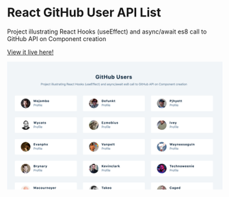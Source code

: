 # React GitHub User API List

Project illustrating React Hooks (useEffect) and async/await es8 call to GitHub API on Component creation

[View it live here!](https://react-github-user-api-list.netlify.app/)

[![](https://github.com/louisiaegerv/Project-Images/blob/master/react-github-api-list.png?raw=true)](https://react-github-user-api-list.netlify.app/)
